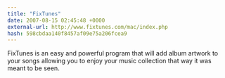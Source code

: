 ```yaml
---
title: "FixTunes"
date: 2007-08-15 02:45:48 +0000
external-url: http://www.fixtunes.com/mac/index.php
hash: 598cbdaa140f8457af09e75a206fcea9
---
```


FixTunes is an easy and powerful program that will add album artwork to your songs allowing you to enjoy your music collection that way it was meant to be seen.
